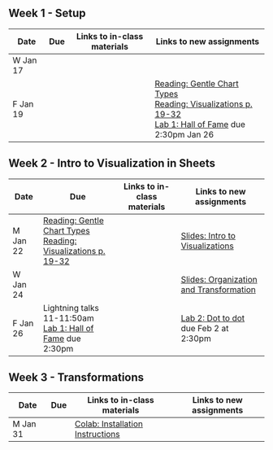 ## Week 1 - Setup

| Date  | Due              | Links to in-class materials | Links to new assignments |
|-------|------------------|-----------------------------|----------------------|
|W Jan 17||||
|F Jan 19|||[Reading: Gentle Chart Types](https://chartio.com/learn/charts/essential-chart-types-for-data-visualization/) </br> [Reading: Visualizations p. 19-32](https://ebookcentral.proquest.com/lib/allegheny-ebooks/reader.action?docID=427614) </br> [Lab 1: Hall of Fame](https://classroom.github.com/a/36z5eOtg) due 2:30pm Jan 26|

## Week 2 - Intro to Visualization in Sheets

| Date  | Due              | Links to in-class materials | Links to new assignments |
|-------|------------------|-----------------------------|----------------------|
|M Jan 22|[Reading: Gentle Chart Types](https://chartio.com/learn/charts/essential-chart-types-for-data-visualization/) </br> [Reading: Visualizations p. 19-32](https://ebookcentral.proquest.com/lib/allegheny-ebooks/reader.action?docID=427614)||[Slides: Intro to Visualizations](https://github.com/allegheny-college-cmpsc-105-spring-2024/course-materials/blob/main/notes/20240122-introduction-to-visualizations.pdf) |
|W Jan 24|||[Slides: Organization and Transformation](https://github.com/allegheny-college-cmpsc-105-spring-2024/course-materials/blob/main/notes/20240124-data-transformation-organization.pdf) |
|F Jan 26|Lightning talks 11-11:50am <br> [Lab 1: Hall of Fame](https://classroom.github.com/a/36z5eOtg) due 2:30pm||[Lab 2: Dot to dot](https://classroom.github.com/a/0Kb-l_iO) due Feb 2 at 2:30pm|

## Week 3 - Transformations

| Date  | Due              | Links to in-class materials | Links to new assignments |
|-------|------------------|-----------------------------|----------------------|
|M Jan 31||[Colab: Installation Instructions](https://colab.research.google.com/github/allegheny-college-cmpsc-105-spring-2024/course-materials/blob/main/notes/20240131_colab_intro.ipynb)||
